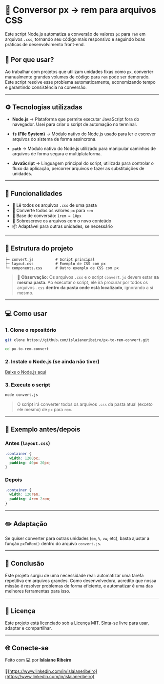 # 🧠 Conversor px → rem para arquivos CSS

Este script Node.js automatiza a conversão de valores `px` para `rem` em arquivos `.css`, tornando seu código mais responsivo e seguindo boas práticas de desenvolvimento front-end.

## 📌 Por que usar?

Ao trabalhar com projetos que utilizam unidades fixas como `px`, converter manualmente grandes volumes de código para `rem` pode ser demorado. Este script resolve esse problema automaticamente, economizando tempo e garantindo consistência na conversão.

---

## ⚙️ Tecnologias utilizadas

- **Node.js**
  → Plataforma que permite executar JavaScript fora do navegador. Usei para criar o script de automação no terminal.

- **`fs` (File System)**
  → Módulo nativo do Node.js usado para ler e escrever arquivos do sistema de forma assíncrona.

- **`path`**
  → Módulo nativo do Node.js utilizado para manipular caminhos de arquivos de forma segura e multiplataforma.

- **JavaScript**
  → Linguagem principal do script, utilizada para controlar o fluxo da aplicação, percorrer arquivos e fazer as substituições de unidades.

---

## 🚀 Funcionalidades

- 📁 Lê todos os arquivos `.css` de uma pasta
- 🔁 Converte todos os valores `px` para `rem`
- 🧮 Base de conversão: `1rem = 10px`
- 💾 Sobrescreve os arquivos com o novo conteúdo
- 📦 Adaptável para outras unidades, se necessário

---

## 📂 Estrutura do projeto

```
├─ convert.js          # Script principal
├─ layout.css          # Exemplo de CSS com px
└─ components.css      # Outro exemplo de CSS com px
```

> 📌 **Observação:**
> Os arquivos `.css` e o script `convert.js` devem estar **na mesma pasta**.
> Ao executar o script, ele irá procurar por todos os arquivos `.css` **dentro da pasta onde está localizado**, ignorando a si mesmo.

---

## 💻 Como usar

### 1. Clone o repositório

```bash
git clone https://github.com/islaianeribeiro/px-to-rem-convert.git

cd px-to-rem-convert
```

### 2. Instale o Node.js (se ainda não tiver)

[Baixe o Node.js aqui](https://nodejs.org/)

### 3. Execute o script

```bash
node convert.js
```

> O script irá converter todos os arquivos `.css` da pasta atual (exceto ele mesmo) de `px` para `rem`.

---

## 🧪 Exemplo antes/depois

### Antes (`layout.css`)

```css
.container {
  width: 1200px;
  padding: 40px 20px;
}
```

### Depois

```css
.container {
  width: 120rem;
  padding: 4rem 2rem;
}
```

---

## ✏️ Adaptação

Se quiser converter para outras unidades (`em`, `%`, `vw`, etc), basta ajustar a função `pxToRem()` dentro do arquivo `convert.js`.

---

## 🧠 Conclusão

Este projeto surgiu de uma necessidade real: automatizar uma tarefa repetitiva em arquivos grandes. Como desenvolvedora, acredito que nossa missão é resolver problemas de forma eficiente, e automatizar é uma das melhores ferramentas para isso.

---

## 📄 Licença

Este projeto está licenciado sob a Licença MIT. Sinta-se livre para usar, adaptar e compartilhar.

---

## 🌐 Conecte-se

Feito com 💻 por **Islaiane Ribeiro**

🔗[https://www.linkedin.com/in/islaianeribeiro](https://www.linkedin.com/in/islaianeribeiro)
